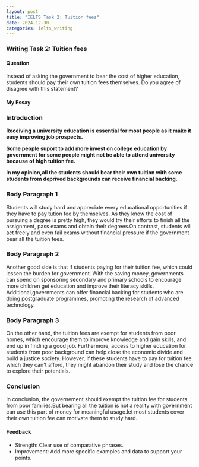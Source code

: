 ```yaml
---
layout: post
title: "IELTS Task 2: Tuition fees"
date: 2024-12-30
categories: ielts_writing
---
```


### Writing Task 2: Tuition fees

#### Question
Instead of asking the government to bear the cost of higher education, students should pay their own tuition fees themselves. Do you agree of disagree with this statement?

#### My Essay
### Introduction
**Receiving a university education is essential for most people as it make it easy improving job prospects.**


**Some people suport to add more invest on college education by government for some people might not be able to attend university because of high tuition fee.** 


**In my opinion,all the students should bear their own tuition with some students from deprived backgrounds can receive financial backing.**


### Body Paragraph 1

Students will study hard and appreciate every educational opportunities if they have to pay tution fee by themselves. As they know the cost of pursuing a degree is pretty high, they would try their efforts to finish all the assignment, pass exams and obtain their degrees.On contrast, students will act freely and even fail exams without financial pressure if the government bear all the tuition fees.

### Body Paragraph 2

Another good side is that if students paying for their tuition fee, which could lessen the burden for government. With the saving money, governments can spend on sponsoring secondary and primary schools to encourage more children get education and improve their literacy skills. Additional,governments can offer financial backing for students who are doing postgraduate programmes, promoting the research of advanced technology.

### Body Paragraph 3

On the other hand, the tuition fees are exempt for students from poor homes, which encourage them to improve knowledge and gain skills, and end up in finding a good job. Furthermore, access to higher education for students from poor background can help close the economic divide and build a justice society. However, if these students have to pay for tuition fee which they can't afford, they might abandon their study and lose the chance to explore their potentials.

### Conclusion
In conclusion, the governement should exempt the tuition fee for students from poor families.But bearing all the tuition is not a reality with government can use this part of money for meaningful usage.let most students cover their own tuition fee can motivate them to study hard.





#### Feedback
- Strength: Clear use of comparative phrases.
- Improvement: Add more specific examples and data to support your points.
